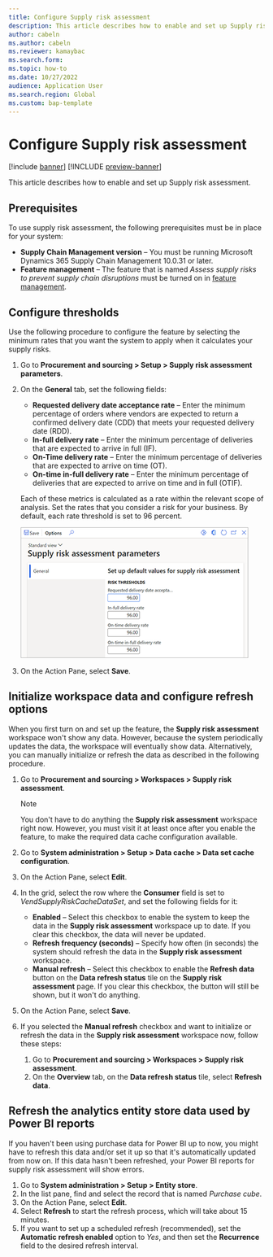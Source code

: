 ```yaml
---
title: Configure Supply risk assessment
description: This article describes how to enable and set up Supply risk assessment.
author: cabeln
ms.author: cabeln
ms.reviewer: kamaybac
ms.search.form: 
ms.topic: how-to 
ms.date: 10/27/2022 
audience: Application User
ms.search.region: Global
ms.custom: bap-template
---
```


# Configure Supply risk assessment

[!include [banner](../includes/banner.md)]
[!INCLUDE [preview-banner](../includes/preview-banner.md)]
<!-- KFM: Preview until 10.0.31 GA -->

This article describes how to enable and set up Supply risk assessment.

## Prerequisites

To use supply risk assessment, the following prerequisites must be in place for your system:

- **Supply Chain Management version** – You must be running Microsoft Dynamics 365 Supply Chain Management 10.0.31 or later.
- **Feature management** – The feature that is named *Assess supply risks to prevent supply chain disruptions* must be turned on in [feature management](../../fin-ops-core/fin-ops/get-started/feature-management/feature-management-overview.md).

## Configure thresholds

Use the following procedure to configure the feature by selecting the minimum rates that you want the system to apply when it calculates your supply risks.

1. Go to **Procurement and sourcing \> Setup \> Supply risk assessment parameters**.
1. On the **General** tab, set the following fields:

    - **Requested delivery date acceptance rate** – Enter the minimum percentage of orders where vendors are expected to return a confirmed delivery date (CDD) that meets your requested delivery date (RDD).
    - **In-full delivery rate** – Enter the minimum percentage of deliveries that are expected to arrive in full (IF).
    - **On-Time delivery rate** – Enter the minimum percentage of deliveries that are expected to arrive on time (OT).
    - **On-time in-full delivery rate** – Enter the minimum percentage of deliveries that are expected to arrive on time and in full (OTIF).

    Each of these metrics is calculated as a rate within the relevant scope of analysis. Set the rates that you consider a risk for your business. By default, each rate threshold is set to 96 percent.

    ![General tab of the Supply risk assessment parameters page.](media/sra-parameters-general.png "General tab of the Supply risk assessment parameters page")

1. On the Action Pane, select **Save**.

## Initialize workspace data and configure refresh options

When you first turn on and set up the feature, the **Supply risk assessment** workspace won't show any data. However, because the system periodically updates the data, the workspace will eventually show data. Alternatively, you can manually initialize or refresh the data as described in the following procedure.

1. Go to **Procurement and sourcing \> Workspaces \> Supply risk assessment**. 

    > [!NOTE]
    > You don't have to do anything the **Supply risk assessment** workspace right now. However, you must visit it at least once after you enable the feature, to make the required data cache configuration available.

1. Go to **System administration \> Setup \> Data cache \> Data set cache configuration**.
1. On the Action Pane, select **Edit**.
1. In the grid, select the row where the **Consumer** field is set to *VendSupplyRiskCacheDataSet*, and set the following fields for it:

    - **Enabled** – Select this checkbox to enable the system to keep the data in the **Supply risk assessment** workspace up to date. If you clear this checkbox, the data will never be updated.
    - **Refresh frequency (seconds)** – Specify how often (in seconds) the system should refresh the data in the **Supply risk assessment** workspace.
    - **Manual refresh** – Select this checkbox to enable the **Refresh data** button on the  **Data refresh status** tile on the **Supply risk assessment** page. If you clear this checkbox, the button will still be shown, but it won't do anything.

1. On the Action Pane, select **Save**.
1. If you selected the **Manual refresh** checkbox and want to initialize or refresh the data in the **Supply risk assessment** workspace now, follow these steps:

    1. Go to **Procurement and sourcing \> Workspaces \> Supply risk assessment**.
    2. On the **Overview** tab, on the **Data refresh status** tile, select **Refresh data**.

## Refresh the analytics entity store data used by Power BI reports

If you haven't been using purchase data for Power BI up to now, you might have to refresh this data and/or set it up so that it's automatically updated from now on. If this data hasn't been refreshed, your Power BI reports for supply risk assessment will show errors.

1. Go to **System administration \> Setup \> Entity store**.
1. In the list pane, find and select the record that is named *Purchase cube*.
1. On the Action Pane, select **Edit**.
1. Select **Refresh** to start the refresh process, which will take about 15 minutes.
1. If you want to set up a scheduled refresh (recommended), set the **Automatic refresh enabled** option to *Yes*, and then set the **Recurrence** field to the desired refresh interval.

